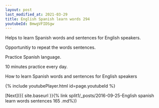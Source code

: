 ```yaml
---
layout: post
last_modified_at: 2021-03-29
title: English Spanish learn words 294 
youtubeId: BmwgVFIDSgw
---
```

 
 
Helps to learn Spanish words and sentences for English speakers.

Opportunitiy to repeat the words sentences. 

Practice Spanish language. 
 
10 minutes practice every day. 
 
How to learn Spanish words and sentences for English speakers 
 
{% include youtubePlayer.html id=page.youtubeId %}
 
 
[Next]({{ site.baseurl }}{% link  split1/_posts/2016-09-25-English spanish learn words sentences 165 .md%})
 
